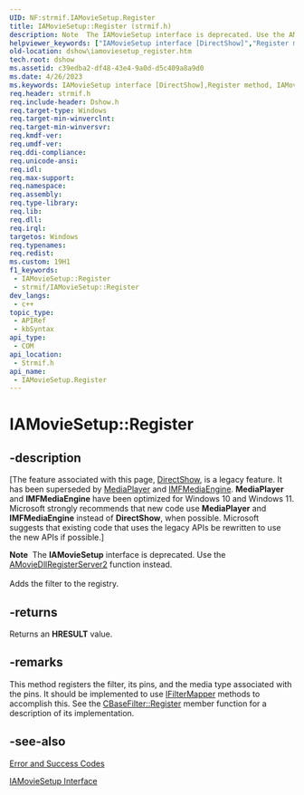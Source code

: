 ```yaml
---
UID: NF:strmif.IAMovieSetup.Register
title: IAMovieSetup::Register (strmif.h)
description: Note  The IAMovieSetup interface is deprecated. Use the AMovieDllRegisterServer2 function instead. Adds the filter to the registry.
helpviewer_keywords: ["IAMovieSetup interface [DirectShow]","Register method","IAMovieSetup.Register","IAMovieSetup::Register","IAMovieSetupRegister","Register","Register method [DirectShow]","Register method [DirectShow]","IAMovieSetup interface","dshow.iamoviesetup_register","strmif/IAMovieSetup::Register"]
old-location: dshow\iamoviesetup_register.htm
tech.root: dshow
ms.assetid: c39edba2-df48-43e4-9a0d-d5c409a8a9d0
ms.date: 4/26/2023
ms.keywords: IAMovieSetup interface [DirectShow],Register method, IAMovieSetup.Register, IAMovieSetup::Register, IAMovieSetupRegister, Register, Register method [DirectShow], Register method [DirectShow],IAMovieSetup interface, dshow.iamoviesetup_register, strmif/IAMovieSetup::Register
req.header: strmif.h
req.include-header: Dshow.h
req.target-type: Windows
req.target-min-winverclnt: 
req.target-min-winversvr: 
req.kmdf-ver: 
req.umdf-ver: 
req.ddi-compliance: 
req.unicode-ansi: 
req.idl: 
req.max-support: 
req.namespace: 
req.assembly: 
req.type-library: 
req.lib: 
req.dll: 
req.irql: 
targetos: Windows
req.typenames: 
req.redist: 
ms.custom: 19H1
f1_keywords:
 - IAMovieSetup::Register
 - strmif/IAMovieSetup::Register
dev_langs:
 - c++
topic_type:
 - APIRef
 - kbSyntax
api_type:
 - COM
api_location:
 - Strmif.h
api_name:
 - IAMovieSetup.Register
---
```


# IAMovieSetup::Register


## -description

\[The feature associated with this page, [DirectShow](/windows/win32/directshow/directshow), is a legacy feature. It has been superseded by [MediaPlayer](/uwp/api/Windows.Media.Playback.MediaPlayer) and [IMFMediaEngine](/windows/win32/api/mfmediaengine/nn-mfmediaengine-imfmediaengine). **MediaPlayer** and **IMFMediaEngine** have been optimized for Windows 10 and Windows 11. Microsoft strongly recommends that new code use **MediaPlayer** and **IMFMediaEngine** instead of **DirectShow**, when possible. Microsoft suggests that existing code that uses the legacy APIs be rewritten to use the new APIs if possible.\]

<div class="alert"><b>Note</b>  The <b>IAMovieSetup</b> interface is deprecated. Use the <a href="/windows/desktop/DirectShow/amoviedllregisterserver2">AMovieDllRegisterServer2</a> function instead.</div>
<div> </div>
Adds the filter to the registry.



## -returns

Returns an <b>HRESULT</b> value.

## -remarks

This method registers the filter, its pins, and the media type associated with the pins. It should be implemented to use <a href="/windows/desktop/api/strmif/nn-strmif-ifiltermapper">IFilterMapper</a> methods to accomplish this. See the <a href="/windows/desktop/DirectShow/cbasefilter-register">CBaseFilter::Register</a> member function for a description of its implementation.

## -see-also

<a href="/windows/desktop/DirectShow/error-and-success-codes">Error and Success Codes</a>



<a href="/windows/desktop/api/strmif/nn-strmif-iamoviesetup">IAMovieSetup Interface</a>
